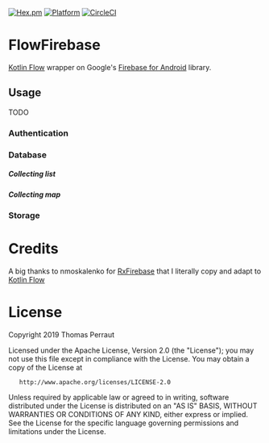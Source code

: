 [![Hex.pm](https://img.shields.io/hexpm/l/plug.svg)](http://www.apache.org/licenses/LICENSE-2.0) [![Platform](https://img.shields.io/badge/platform-android-green.svg)](http://developer.android.com/index.html)
[![CircleCI](https://circleci.com/gh/tperraut/FlowFirebase/tree/master.svg?style=svg)](https://circleci.com/gh/tperraut/FlowFirebase/tree/master)

# FlowFirebase
[Kotlin Flow](https://kotlin.github.io/kotlinx.coroutines/kotlinx-coroutines-core/kotlinx.coroutines.flow/-flow/)
wrapper on Google's [Firebase for Android](https://www.firebase.com/docs/android/) library.

## Usage
TODO

### Authentication
### Database
##### Collecting list
##### Collecting map
### Storage

# Credits
A big thanks to nmoskalenko for [RxFirebase](https://github.com/nmoskalenko/RxFirebase) that I literally copy and adapt
to [Kotlin Flow](https://kotlin.github.io/kotlinx.coroutines/kotlinx-coroutines-core/kotlinx.coroutines.flow/-flow/)

# License
   Copyright 2019 Thomas Perraut

   Licensed under the Apache License, Version 2.0 (the "License");
   you may not use this file except in compliance with the License.
   You may obtain a copy of the License at

       http://www.apache.org/licenses/LICENSE-2.0

   Unless required by applicable law or agreed to in writing, software
   distributed under the License is distributed on an "AS IS" BASIS,
   WITHOUT WARRANTIES OR CONDITIONS OF ANY KIND, either express or implied.
   See the License for the specific language governing permissions and
   limitations under the License.
